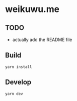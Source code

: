 # weikuwu.me

## TODO
- actually add the README file

## Build
```
yarn install
```

## Develop
```
yarn dev
```

